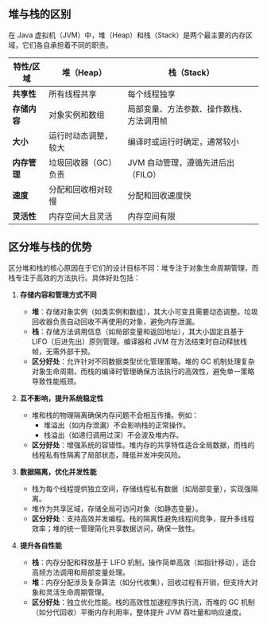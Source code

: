 ## 堆与栈的区别

在 Java 虚拟机（JVM）中，堆（Heap）和栈（Stack）是两个最主要的内存区域，它们各自承担着不同的职责。

| 特性/区域 | 堆（Heap） | 栈（Stack） |
|---|---|---|
| **共享性** | 所有线程共享 | 每个线程独享 |
| **存储内容** | 对象实例和数组 | 局部变量、方法参数、操作数栈、方法调用帧 |
| **大小** | 运行时动态调整，较大 | 编译时或运行时确定，通常较小 |
| **内存管理** | 垃圾回收器（GC）负责 | JVM 自动管理，遵循先进后出（FILO） |
| **速度** | 分配和回收相对较慢 | 分配和回收速度快 |
| **灵活性** | 内存空间大且灵活 | 内存空间有限 |

## 区分堆与栈的优势

区分堆和栈的核心原因在于它们的设计目标不同：堆专注于对象生命周期管理，而栈专注于高效的方法执行。具体好处包括：

1. **存储内容和管理方式不同**
	- **堆**：存储对象实例（如类实例和数组），其大小可变且需要动态调整。垃圾回收器负责自动回收不再使用的对象，避免内存泄漏。
	- **栈**：存储方法调用信息（如局部变量和返回地址），其大小固定且基于 LIFO（后进先出）原则管理。编译器和 JVM 在方法结束时自动释放栈帧，无需外部干预。
	- **区分好处**：允许针对不同数据类型优化管理策略。堆的 GC 机制处理复杂对象生命周期，而栈的编译时管理确保方法执行的高效性，避免单一策略导致性能瓶颈。

2. **互不影响，提升系统稳定性**
	- 堆和栈的物理隔离确保内存问题不会相互传播。例如：
		- 堆溢出（如内存泄漏）不会影响栈的正常操作。
		- 栈溢出（如递归调用过深）不会波及堆内存。
	- **区分好处**：增强系统的容错性。堆内存的共享特性适合全局数据，而栈的线程私有性隔离了局部状态，降低并发冲突风险。

3. **数据隔离，优化并发性能**
	- 栈为每个线程提供独立空间，存储线程私有数据（如局部变量），实现强隔离。
	- 堆作为共享区域，存储全局可访问对象（如静态变量）。
	- **区分好处**：支持高效并发编程。栈的隔离性避免线程间竞争，提升多线程效率；堆的统一管理简化共享数据访问，确保一致性。

4. **提升各自性能**
	- **栈**：内存分配和释放基于 LIFO 机制，操作简单高效（如指针移动），适合高频方法调用和局部变量处理。
	- **堆**：内存分配涉及复杂算法（如分代收集），回收过程有开销，但支持大对象和灵活生命周期管理。
	- **区分好处**：独立优化性能。栈的高效性加速程序执行流，而堆的 GC 机制（如分代回收）平衡内存利用率，整体提升 JVM 吞吐量和响应速度。